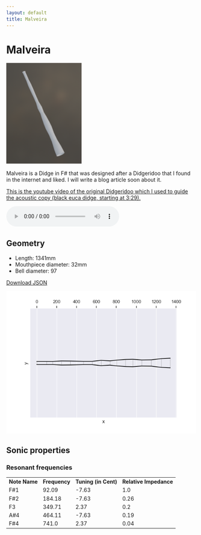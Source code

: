 ```yaml
---
layout: default
title: Malveira
---
```


# Malveira

<img class="didge_image" src="malveira.png" width="200"/>

Malveira is a Didge in F# that was designed after a Didgeridoo that I found in the internet and liked. I will write a blog article soon about it.

[This is the youtube video of the original Didgeridoo which I used to guide the acoustic copy (black euca didge, starting at 3:29).](https://www.youtube.com/watch?v=Ff0EH5s9P-0&t=212s)

<audio controls>
    <source src="malveira-short-song.mp3" type="audio/mp3">
    Your browser does not support the audio element.
</audio>

## Geometry

* Length: 1341mm
* Mouthpiece diameter: 32mm
* Bell diameter: 97

[Download JSON](geo.json)


<img src="geo.png" size="200"/>
    
## Sonic properties

### Resonant frequencies

<table class="analysis_table">
<tr class='even'><td><strong>
Note Name</strong></td>
<td><strong>Frequency</strong></td>
<td><strong>Tuning (in Cent)</strong></td>
<td><strong>Relative Impedance</strong>
</td></tr>
<tr><td>
F#1</td>
<td>92.09</td>
<td>-7.63</td>
<td>1.0
</td></tr>
<tr class="even"><td>
F#2</td>
<td>184.18</td>
<td>-7.63</td>
<td>0.26
</td></tr>
<tr><td>
F3</td>
<td>349.71</td>
<td>2.37</td>
<td>0.2
</td></tr>
<tr class="even"><td>
A#4</td>
<td>464.11</td>
<td>-7.63</td>
<td>0.19
</td></tr>
<tr><td>
F#4</td>
<td>741.0</td>
<td>2.37</td>
<td>0.04
</td></tr>

</table>

